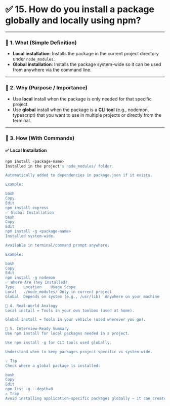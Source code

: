 # ✅ 15. How do you install a package globally and locally using npm?

---

### 🔹 1. What (Simple Definition)

- **Local installation**: Installs the package in the current project directory under `node_modules`.
- **Global installation**: Installs the package system-wide so it can be used from anywhere via the command line.

---

### 🔹 2. Why (Purpose / Importance)

- Use **local** install when the package is only needed for that specific project.
- Use **global** install when the package is a **CLI tool** (e.g., nodemon, typescript) that you want to use in multiple projects or directly from the terminal.

---

### 🔹 3. How (With Commands)

#### ✅ Local Installation

```bash
npm install <package-name>
Installed in the project's node_modules/ folder.

Automatically added to dependencies in package.json if it exists.

Example:

bash
Copy
Edit
npm install express
✅ Global Installation
bash
Copy
Edit
npm install -g <package-name>
Installed system-wide.

Available in terminal/command prompt anywhere.

Example:

bash
Copy
Edit
npm install -g nodemon
✅ Where Are They Installed?
Type	Location	Usage Scope
Local	./node_modules/	Only in current project
Global	Depends on system (e.g., /usr/lib)	Anywhere on your machine

🔹 4. Real-World Analogy
Local install = Tools in your own toolbox (used at home).

Global install = Tools in your vehicle (used wherever you go).

🔹 5. Interview-Ready Summary
Use npm install for local packages needed in a project.

Use npm install -g for CLI tools used globally.

Understand when to keep packages project-specific vs system-wide.

💡 Tip
Check where a global package is installed:

bash
Copy
Edit
npm list -g --depth=0
⚠️ Trap
Avoid installing application-specific packages globally — it can create version conflicts and portability issues when sharing the project.